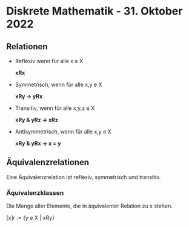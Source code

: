 # Diskrete Mathematik - 31. Oktober 2022

## Relationen

- Reflexiv wenn für alle x e X

  **xRx**

- Symmetrisch, wenn für alle x,y e X

  **xRy -> yRx**

- Transitiv, wenn für alle x,y,z e X

  **xRy & yRz -> xRz**

- Antisymmetrisch, wenn für alle x,y e X

  **xRy & yRx -> x = y**

## Äquivalenzrelationen

Eine Äquivalenzrelation ist reflexiv, symmetrisch und transitiv.

### Äquivalenzklassen

Die Menge aller Elemente, die in äquivalenter Relation zu x stehen.

[x]r := {y e X | xRy}
